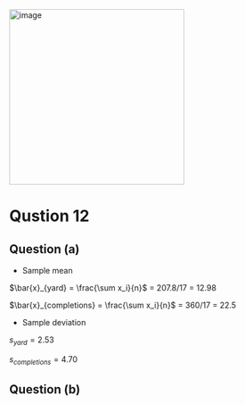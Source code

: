 <img width="314" alt="image" src="https://github.com/user-attachments/assets/0c9c7c41-174c-49b2-b5f8-7fce38242cec" />

# Qustion 12
## Question (a)

- Sample mean

$\bar{x}_{yard} = \frac{\sum x_i}{n}$ = 207.8/17 = 12.98

$\bar{x}_{completions} = \frac{\sum x_i}{n}$ = 360/17 = 22.5

- Sample deviation

$s_{yard} = 2.53$

$s_{completions} = 4.70$

## Question (b)


 
